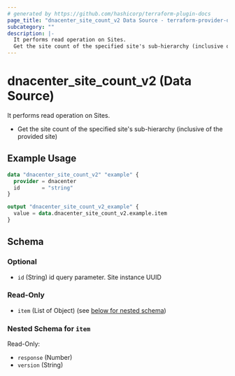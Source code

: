 ```yaml
---
# generated by https://github.com/hashicorp/terraform-plugin-docs
page_title: "dnacenter_site_count_v2 Data Source - terraform-provider-dnacenter"
subcategory: ""
description: |-
  It performs read operation on Sites.
  Get the site count of the specified site's sub-hierarchy (inclusive of the provided site)
---
```


# dnacenter_site_count_v2 (Data Source)

It performs read operation on Sites.

- Get the site count of the specified site's sub-hierarchy (inclusive of the provided site)

## Example Usage

```terraform
data "dnacenter_site_count_v2" "example" {
  provider = dnacenter
  id       = "string"
}

output "dnacenter_site_count_v2_example" {
  value = data.dnacenter_site_count_v2.example.item
}
```

<!-- schema generated by tfplugindocs -->
## Schema

### Optional

- `id` (String) id query parameter. Site instance UUID

### Read-Only

- `item` (List of Object) (see [below for nested schema](#nestedatt--item))

<a id="nestedatt--item"></a>
### Nested Schema for `item`

Read-Only:

- `response` (Number)
- `version` (String)
